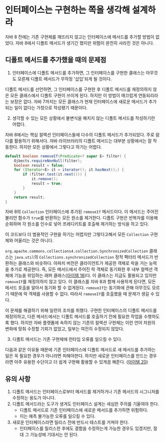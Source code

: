 # 인터페이스는 구현하는 쪽을 생각해 설계하라

자바 8 전에는 기존 구현체를 깨뜨리지 않고는 인터페이스에 메서드를 추가할 방법이 없었다. 자바 8에서 디폴트 메서드가 생기긴 했지만 위험이 완전히 사라진 것은 아니다.

## 디폴트 메서드를 추가했을 때의 문제점

1. 인터페이스에 디폴트 메서드를 추가하면, 그 인터페이스를 구현한 클래스는 아무것도 모른채 디폴트 메서드가 무작정 '삽입'되게 될 것이다.

 디폴트 메서드를 선언하면, 그 인터페이스를 구현한 후 디폴트 메서드를 재정의하지 않은 모든 클래스에서 디폴트 구현이 쓰이게 된다. 하지만 이 방법이 매끄럽게 연동되리라는 보장은 없다. 자바 7까지는 모든 클래스가 현재 인터페이스에 새로운 메서드가 추가되는 일이 없다는 가정으로 작성됐기 때문이다. 

2. 생각할 수 있는 모든 상황에서 불변식을 해치지 않는 디폴트 메서드를 작성하기란 어렵다.

자바 8에서는 핵심 컬렉션 인터페이스들에 다수의 디폴트 메서드가 추가되었다. 주로 람다를 활용하기 위해서다. 자바 라이브러리의 디폴트 메서드는 대부분 상황에서는 잘 작동한다. 하지만 모든 상황에서 그렇다고 하기는 어렵다.

``` java
default boolean removeIf(Predicate<? super E> filter) {
    Ojbects.requireNonNull(filter);
    boolean result = false;
    for (Iterator<E> it = iterator(); it.hasNext();) {
        if (filter.test(it.next())) {
            it.remove();
            result = true;
        }
    }
    return result;
}
```

자바 8의 `Collection` 인터페이스에 추가된 `removeIf` 메서드이다. 이 메서드는 주어진 불리언 함수가 `true`를 반환하는 모든 원소를 제거한다. 디폴트 구현은 반복자를 이용해 순회하며 각 원소를 인수로 넣어 프레디키트를 호출해 제거하는 방식을 하고 있다.

이 코드보다 더 범용적인 구현을 하기는 어렵지만 그렇다고해서 모든 `Collection` 구현체와 어울리는 것은 아니다. 

`org.apache.commons.collections4.collection.SynchronizedCollection` 클래스는 `java.util`의 `Collections.synchronizedCollection` 정적 팩터리 메서드가 반환하는 클래스와 비슷하다. 아파치 버전은 클라이언트가 제공한 객체로 락을 거는 능력을 추가로 제공한다. 즉, 모든 메서드에서 주어진 락 객체로 동기화한 후 내부 컬렉션 객체에 기능을 위임하는 래퍼 클래스([아이템 18](https://github.com/javabara/effective-java/blob/main/4/18.md))다. 이 클래스는 지금도 활용되고 있지만 `removeIf`를 재정의하지 않고 있다. 이 클래스를 자바 8과 함께 사용하게 된다면, 모든 메서드 호출을 알아서 동기화 할 수 없게된다. `removeIf`는 동기화에 관해 아무것도 모르기 때문에 락 객체를 사용할 수 없다. 따라서 `removeIf`를 호출했을 때 문제가 생길 수 있다.

이 문제를 해결하기 위해 일련의 조치를 취했다. 구현한 인터페이스의 디폴트 메서드를 재정의하고, 다른 메서드에서는 디폴트 메서드를 호출하기 전에 필요한 작업을 수행하도록 했다. 하지만 자바 플랫폼에 속하지 않는 기존의 컬렉션 구현체는 이런 언어 차원의 변화에 맞춰 수정할 기회가 없었고, 일부는 여전히 수정되지 않았다.

3. 디폴트 메서드는 기존 구현체에 런타임 오류를 일으킬 수 있다.

다음과 같은 이유들 때문에 기존 인터페이스에 디폴트 메서드로 새 메서드를 추가하는 일은 꼭 필요한 경우가 아니라면 피해야한다. 하지만 새로운 인터페이스를 만드는 경우라면 아주 유용한 수단이고 더 쉽게 구현해 활용할 수 있게끔 해준다. ([아이템 20](https://github.com/javabara/effective-java/blob/main/4/20.md))

## 유의 사항

1. 디폴트 메서드는 인터페이스로부터 메서드를 제거하거나 기존 메서드의 시그니처를 수정하는 용도가 아니다.
2. 디폴트 메서드라는 도구가 생겨도 인터페이스 설계는 세심한 주의를 기울여야 한다.
    - 디폴트 메서드로 기존 인터페이스에 새로운 메서드를 추가하면 위험하다.
    - 이는 예측 불가능한 오류를 일으킬 수 있다.
3. 새로운 인터페이스라면 릴리스 전에 반드시 테스트를 거쳐야 한다.
    - 인터페이스를 릴리스한 후에도 결함을 수정하는게 가능한 경우도 있겠지만, 절대 그 가능성에 기대서는 안 된다.
